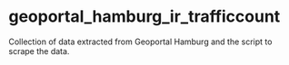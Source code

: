 # geoportal_hamburg_ir_trafficcount
Collection of data extracted from Geoportal Hamburg and the script to scrape the data.
